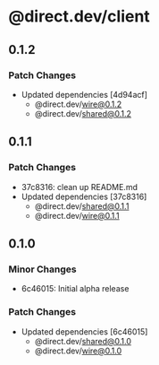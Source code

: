 # @direct.dev/client

## 0.1.2

### Patch Changes

- Updated dependencies [4d94acf]
  - @direct.dev/wire@0.1.2
  - @direct.dev/shared@0.1.2

## 0.1.1

### Patch Changes

- 37c8316: clean up README.md
- Updated dependencies [37c8316]
  - @direct.dev/shared@0.1.1
  - @direct.dev/wire@0.1.1

## 0.1.0

### Minor Changes

- 6c46015: Initial alpha release

### Patch Changes

- Updated dependencies [6c46015]
  - @direct.dev/shared@0.1.0
  - @direct.dev/wire@0.1.0
